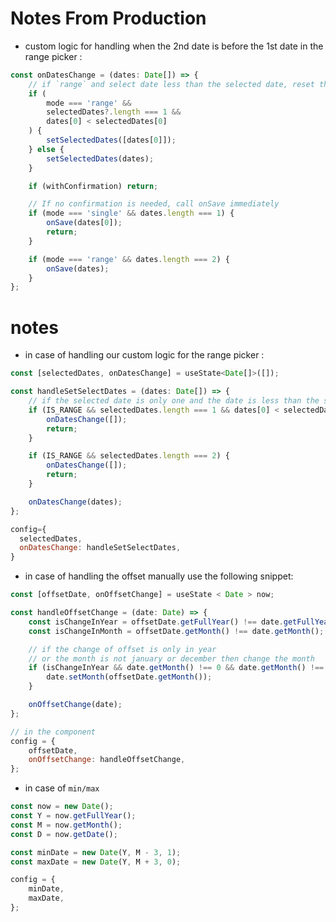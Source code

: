 # Notes From Production

- custom logic for handling when the 2nd date is before the 1st date in the range picker :

```jsx
const onDatesChange = (dates: Date[]) => {
	// if `range` and select date less than the selected date, reset the selected date
	if (
		mode === 'range' &&
		selectedDates?.length === 1 &&
		dates[0] < selectedDates[0]
	) {
		setSelectedDates([dates[0]]);
	} else {
		setSelectedDates(dates);
	}

	if (withConfirmation) return;

	// If no confirmation is needed, call onSave immediately
	if (mode === 'single' && dates.length === 1) {
		onSave(dates[0]);
		return;
	}

	if (mode === 'range' && dates.length === 2) {
		onSave(dates);
	}
};
```

# notes

- in case of handling our custom logic for the range picker :

```jsx
const [selectedDates, onDatesChange] = useState<Date[]>([]);

const handleSetSelectDates = (dates: Date[]) => {
	// if the selected date is only one and the date is less than the selected date
	if (IS_RANGE && selectedDates.length === 1 && dates[0] < selectedDates[0]) {
		onDatesChange([]);
		return;
	}

	if (IS_RANGE && selectedDates.length === 2) {
		onDatesChange([]);
		return;
	}

	onDatesChange(dates);
};

config={
  selectedDates,
  onDatesChange: handleSetSelectDates,
}

```

- in case of handling the offset manually use the following snippet:

```jsx
const [offsetDate, onOffsetChange] = useState < Date > now;

const handleOffsetChange = (date: Date) => {
	const isChangeInYear = offsetDate.getFullYear() !== date.getFullYear();
	const isChangeInMonth = offsetDate.getMonth() !== date.getMonth();

	// if the change of offset is only in year
	// or the month is not january or december then change the month
	if (isChangeInYear && date.getMonth() !== 0 && date.getMonth() !== 11) {
		date.setMonth(offsetDate.getMonth());
	}

	onOffsetChange(date);
};

// in the component
config = {
	offsetDate,
	onOffsetChange: handleOffsetChange,
};
```

- in case of `min/max`

```jsx
const now = new Date();
const Y = now.getFullYear();
const M = now.getMonth();
const D = now.getDate();

const minDate = new Date(Y, M - 3, 1);
const maxDate = new Date(Y, M + 3, 0);

config = {
	minDate,
	maxDate,
};
```
